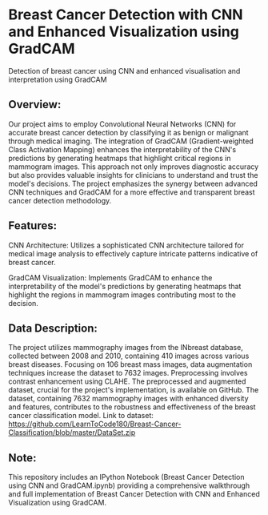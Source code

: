 # Breast Cancer Detection with CNN and Enhanced Visualization using GradCAM
Detection of breast cancer using CNN and enhanced visualisation and interpretation using GradCAM
## Overview:
Our project aims to employ Convolutional Neural Networks (CNN) for accurate breast cancer detection by classifying it as benign or malignant through medical imaging. The integration of GradCAM (Gradient-weighted Class Activation Mapping) enhances the interpretability of the CNN's predictions by generating heatmaps that highlight critical regions in mammogram images. This approach not only improves diagnostic accuracy but also provides valuable insights for clinicians to understand and trust the model's decisions. The project emphasizes the synergy between advanced CNN techniques and GradCAM for a more effective and transparent breast cancer detection methodology.

## Features:
CNN Architecture: Utilizes a sophisticated CNN architecture tailored for medical image analysis to effectively capture intricate patterns indicative of breast cancer.

GradCAM Visualization: Implements GradCAM to enhance the interpretability of the model's predictions by generating heatmaps that highlight the regions in mammogram images contributing most to the decision.

## Data Description:
The project utilizes mammography images from the INbreast database, collected between 2008 and 2010, containing 410 images across various breast diseases. Focusing on 106 breast mass images, data augmentation techniques increase the dataset to 7632 images. Preprocessing involves contrast enhancement using CLAHE. The preprocessed and augmented dataset, crucial for the project's implementation, is available on GitHub. The dataset, containing 7632 mammography images with enhanced diversity and features, contributes to the robustness and effectiveness of the breast cancer classification model.
Link to dataset: https://github.com/LearnToCode180/Breast-Cancer-Classification/blob/master/DataSet.zip

## Note:
This repository includes an IPython Notebook (Breast Cancer Detection using CNN and GradCAM.ipynb) providing a comprehensive walkthrough and full implementation of Breast Cancer Detection with CNN and Enhanced Visualization using GradCAM.
